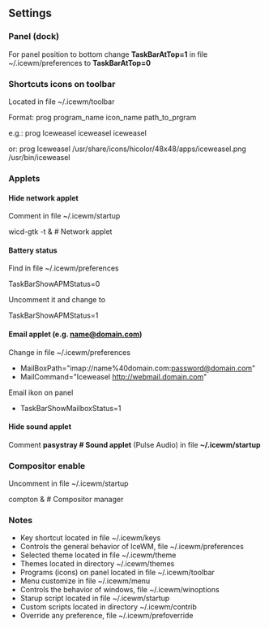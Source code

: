 ## Settings

### Panel (dock)

For panel position to bottom change **TaskBarAtTop=1** in file ~/.icewm/preferences to **TaskBarAtTop=0**

### Shortcuts icons on toolbar

Located in file ~/.icewm/toolbar

Format: prog program_name icon_name path_to_prgram

e.g.: prog Iceweasel iceweasel iceweasel

or: prog Iceweasel /usr/share/icons/hicolor/48x48/apps/iceweasel.png /usr/bin/iceweasel

### Applets

#### Hide network applet

Comment in file ~/.icewm/startup

wicd-gtk -t & # Network applet

#### Battery status
Find in file ~/.icewm/preferences

TaskBarShowAPMStatus=0

Uncomment it and change to

TaskBarShowAPMStatus=1

#### Email applet (e.g. name@domain.com)
Change in file ~/.icewm/preferences

* MailBoxPath="imap://name%40domain.com:password@domain.com"
* MailCommand="Iceweasel http://webmail.domain.com"

Email ikon on panel
* TaskBarShowMailboxStatus=1

#### Hide sound applet

Comment **pasystray # Sound applet** (Pulse Audio) in file **~/.icewm/startup**

### Compositor enable

Uncomment in file ~/.icewm/startup

compton &	# Compositor manager

### Notes
* Key shortcut located in file ~/.icewm/keys
* Controls the general behavior of IceWM, file ~/.icewm/preferences
* Selected theme located in file ~/.icewm/theme
* Themes located in directory ~/.icewm/themes
* Programs (icons) on panel located in file ~/.icewm/toolbar
* Menu customize in file ~/.icewm/menu
* Controls the behavior of windows, file ~/.icewm/winoptions
* Starup script located in file ~/.icewm/startup
* Custom scripts located in directory ~/.icewm/contrib
* Override any preference, file ~/.icewm/prefoverride
